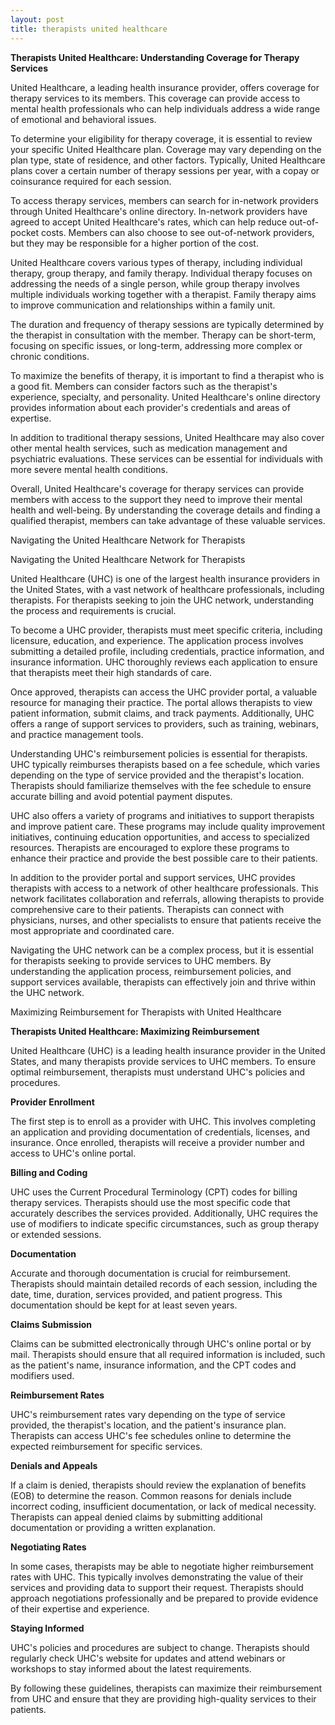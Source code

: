 ```yaml
---
layout: post
title: therapists united healthcare
---
```


**Therapists United Healthcare: Understanding Coverage for Therapy Services**

United Healthcare, a leading health insurance provider, offers coverage for therapy services to its members. This coverage can provide access to mental health professionals who can help individuals address a wide range of emotional and behavioral issues.

To determine your eligibility for therapy coverage, it is essential to review your specific United Healthcare plan. Coverage may vary depending on the plan type, state of residence, and other factors. Typically, United Healthcare plans cover a certain number of therapy sessions per year, with a copay or coinsurance required for each session.

To access therapy services, members can search for in-network providers through United Healthcare's online directory. In-network providers have agreed to accept United Healthcare's rates, which can help reduce out-of-pocket costs. Members can also choose to see out-of-network providers, but they may be responsible for a higher portion of the cost.

United Healthcare covers various types of therapy, including individual therapy, group therapy, and family therapy. Individual therapy focuses on addressing the needs of a single person, while group therapy involves multiple individuals working together with a therapist. Family therapy aims to improve communication and relationships within a family unit.

The duration and frequency of therapy sessions are typically determined by the therapist in consultation with the member. Therapy can be short-term, focusing on specific issues, or long-term, addressing more complex or chronic conditions.

To maximize the benefits of therapy, it is important to find a therapist who is a good fit. Members can consider factors such as the therapist's experience, specialty, and personality. United Healthcare's online directory provides information about each provider's credentials and areas of expertise.

In addition to traditional therapy sessions, United Healthcare may also cover other mental health services, such as medication management and psychiatric evaluations. These services can be essential for individuals with more severe mental health conditions.

Overall, United Healthcare's coverage for therapy services can provide members with access to the support they need to improve their mental health and well-being. By understanding the coverage details and finding a qualified therapist, members can take advantage of these valuable services.

Navigating the United Healthcare Network for Therapists

Navigating the United Healthcare Network for Therapists

United Healthcare (UHC) is one of the largest health insurance providers in the United States, with a vast network of healthcare professionals, including therapists. For therapists seeking to join the UHC network, understanding the process and requirements is crucial.

To become a UHC provider, therapists must meet specific criteria, including licensure, education, and experience. The application process involves submitting a detailed profile, including credentials, practice information, and insurance information. UHC thoroughly reviews each application to ensure that therapists meet their high standards of care.

Once approved, therapists can access the UHC provider portal, a valuable resource for managing their practice. The portal allows therapists to view patient information, submit claims, and track payments. Additionally, UHC offers a range of support services to providers, such as training, webinars, and practice management tools.

Understanding UHC's reimbursement policies is essential for therapists. UHC typically reimburses therapists based on a fee schedule, which varies depending on the type of service provided and the therapist's location. Therapists should familiarize themselves with the fee schedule to ensure accurate billing and avoid potential payment disputes.

UHC also offers a variety of programs and initiatives to support therapists and improve patient care. These programs may include quality improvement initiatives, continuing education opportunities, and access to specialized resources. Therapists are encouraged to explore these programs to enhance their practice and provide the best possible care to their patients.

In addition to the provider portal and support services, UHC provides therapists with access to a network of other healthcare professionals. This network facilitates collaboration and referrals, allowing therapists to provide comprehensive care to their patients. Therapists can connect with physicians, nurses, and other specialists to ensure that patients receive the most appropriate and coordinated care.

Navigating the UHC network can be a complex process, but it is essential for therapists seeking to provide services to UHC members. By understanding the application process, reimbursement policies, and support services available, therapists can effectively join and thrive within the UHC network.

Maximizing Reimbursement for Therapists with United Healthcare

**Therapists United Healthcare: Maximizing Reimbursement**

United Healthcare (UHC) is a leading health insurance provider in the United States, and many therapists provide services to UHC members. To ensure optimal reimbursement, therapists must understand UHC's policies and procedures.

**Provider Enrollment**

The first step is to enroll as a provider with UHC. This involves completing an application and providing documentation of credentials, licenses, and insurance. Once enrolled, therapists will receive a provider number and access to UHC's online portal.

**Billing and Coding**

UHC uses the Current Procedural Terminology (CPT) codes for billing therapy services. Therapists should use the most specific code that accurately describes the services provided. Additionally, UHC requires the use of modifiers to indicate specific circumstances, such as group therapy or extended sessions.

**Documentation**

Accurate and thorough documentation is crucial for reimbursement. Therapists should maintain detailed records of each session, including the date, time, duration, services provided, and patient progress. This documentation should be kept for at least seven years.

**Claims Submission**

Claims can be submitted electronically through UHC's online portal or by mail. Therapists should ensure that all required information is included, such as the patient's name, insurance information, and the CPT codes and modifiers used.

**Reimbursement Rates**

UHC's reimbursement rates vary depending on the type of service provided, the therapist's location, and the patient's insurance plan. Therapists can access UHC's fee schedules online to determine the expected reimbursement for specific services.

**Denials and Appeals**

If a claim is denied, therapists should review the explanation of benefits (EOB) to determine the reason. Common reasons for denials include incorrect coding, insufficient documentation, or lack of medical necessity. Therapists can appeal denied claims by submitting additional documentation or providing a written explanation.

**Negotiating Rates**

In some cases, therapists may be able to negotiate higher reimbursement rates with UHC. This typically involves demonstrating the value of their services and providing data to support their request. Therapists should approach negotiations professionally and be prepared to provide evidence of their expertise and experience.

**Staying Informed**

UHC's policies and procedures are subject to change. Therapists should regularly check UHC's website for updates and attend webinars or workshops to stay informed about the latest requirements.

By following these guidelines, therapists can maximize their reimbursement from UHC and ensure that they are providing high-quality services to their patients.
